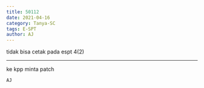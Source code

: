 ```yaml
---
title: 50112
date: 2021-04-16
category: Tanya-SC
tags: E-SPT
author: AJ
---
```


tidak bisa cetak pada espt 4(2)

---

ke kpp minta patch

`AJ`
